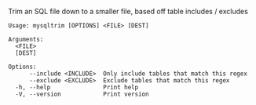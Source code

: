 Trim an SQL file down to a smaller file, based off table includes / excludes

```
Usage: mysqltrim [OPTIONS] <FILE> [DEST]

Arguments:
  <FILE>
  [DEST]

Options:
      --include <INCLUDE>  Only include tables that match this regex
      --exclude <EXCLUDE>  Exclude tables that match this regex
  -h, --help               Print help
  -V, --version            Print version
```
